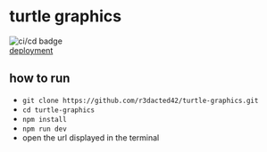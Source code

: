 # turtle graphics

![ci/cd badge](https://github.com/r3dacted42/turtle-graphics/workflows/CI/CD/badge.svg)  
[deployment](https://r3dacted42.github.io/turtle-graphics/)

## how to run
- `git clone https://github.com/r3dacted42/turtle-graphics.git`
- `cd turtle-graphics`
- `npm install`
- `npm run dev`
- open the url displayed in the terminal
